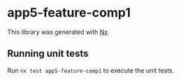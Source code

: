# app5-feature-comp1

This library was generated with [Nx](https://nx.dev).

## Running unit tests

Run `nx test app5-feature-comp1` to execute the unit tests.
